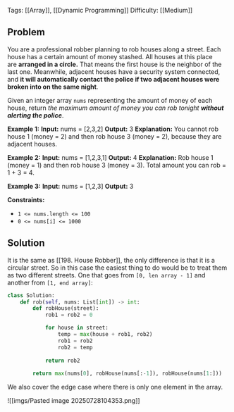 Tags: [[Array]], [[Dynamic Programming]]
Difficulty: [[Medium]]
## Problem
You are a professional robber planning to rob houses along a street. Each house has a certain amount of money stashed. All houses at this place are **arranged in a circle.** That means the first house is the neighbor of the last one. Meanwhile, adjacent houses have a security system connected, and **it will automatically contact the police if two adjacent houses were broken into on the same night**.

Given an integer array `nums` representing the amount of money of each house, return _the maximum amount of money you can rob tonight **without alerting the police**_.

**Example 1:**
**Input:** nums = [2,3,2]
**Output:** 3
**Explanation:** You cannot rob house 1 (money = 2) and then rob house 3 (money = 2), because they are adjacent houses.

**Example 2:**
**Input:** nums = [1,2,3,1]
**Output:** 4
**Explanation:** Rob house 1 (money = 1) and then rob house 3 (money = 3).
Total amount you can rob = 1 + 3 = 4.

**Example 3:**
**Input:** nums = [1,2,3]
**Output:** 3

**Constraints:**
- `1 <= nums.length <= 100`
- `0 <= nums[i] <= 1000`


## Solution
It is the same as [[198. House Robber]], the only difference is that it is a circular street. So in this case the easiest thing to do would be to treat them as two different streets. One that goes from `[0, len array - 1]` and another from `[1, end array]`:

```python
class Solution:
    def rob(self, nums: List[int]) -> int:
        def robHouse(street):
            rob1 = rob2 = 0

            for house in street:
                temp = max(house + rob1, rob2)
                rob1 = rob2
                rob2 = temp
            
            return rob2
        
        return max(nums[0], robHouse(nums[:-1]), robHouse(nums[1:]))
```

We also cover the edge case where there is only one element in the array.

![[imgs/Pasted image 20250728104353.png]]